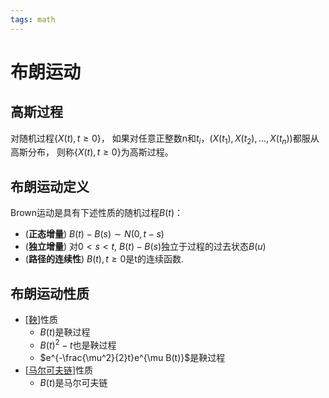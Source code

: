 ```yaml
---
tags: math
---
```

# 布朗运动

## 高斯过程

对随机过程$\{X(t),t\ge 0\}$， 如果对任意正整数n和$t_i$，$(X(t_1),X(t_2),…,X(t_n))$都服从高斯分布， 则称$\{X(t),t\ge 0\}$为高斯过程。

## 布朗运动定义

Brown运动是具有下述性质的随机过程$B(t)$：

- (**正态增量**) $B(t)−B(s)\sim N(0,t−s)$
- (**独立增量**) 对$0<s<t$, $B(t)−B(s)$独立于过程的过去状态$B(u)$
- (**路径的连续性**) $B(t),t\ge 0$是t的连续函数.

## 布朗运动性质

- [[鞅]]性质
  - $B(t)$是鞅过程
  - $B(t)^2-t$也是鞅过程
  - $e^{-\frac{\mu^2}{2}t}e^{\mu B(t)}$是鞅过程
- [[马尔可夫链]]性质
  - $B(t)$是马尔可夫链

[//begin]: # "Autogenerated link references for markdown compatibility"
[鞅]: 鞅.md "鞅"
[马尔可夫链]: 马尔可夫链.md "马尔可夫链"
[//end]: # "Autogenerated link references"

